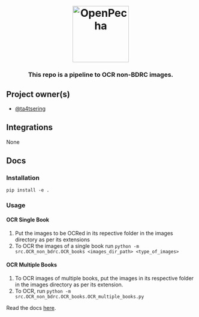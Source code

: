 
<h1 align="center">
  <br>
  <a href="https://openpecha.org"><img src="https://avatars.githubusercontent.com/u/82142807?s=400&u=19e108a15566f3a1449bafb03b8dd706a72aebcd&v=4" alt="OpenPecha" width="150"></a>
  <br>
</h1>

<!-- Replace with 1-sentence description about what this tool is or does.-->

<h3 align="center">This repo is a pipeline to OCR non-BDRC images.</h3>

## Project owner(s)

<!-- Link to the repo owners' github profiles -->

- [@ta4tsering](https://github.com/ta4tsering)

## Integrations

<!-- Add any intregrations here or delete `- []()` and write None-->

None
## Docs

### Installation

`pip install -e .`


### Usage
#### OCR Single Book
1. Put the images to be OCRed in its repective folder in the images directory as per its extensions
2. To OCR the images of a single book run `python -m src.OCR_non_bdrc.OCR_books <images_dir_path> <type_of_images>`
#### OCR Multiple Books
1. To OCR images of multiple books, put the images in its respective folder in the images directory as per its extension.
2. To OCR, run `python -m src.OCR_non_bdrc.OCR_books.OCR_multiple_books.py`

<!-- Update the link to the docs -->

Read the docs [here](https://wiki.openpecha.org/#/dev/coding-guidelines).
